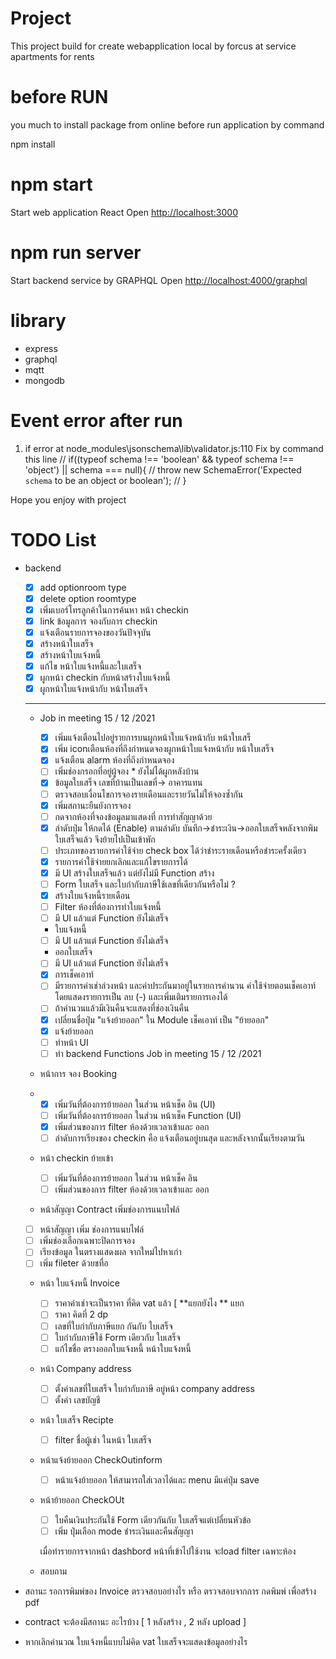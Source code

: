 # Project

This project build for create webapplication local by
forcus at service apartments for rents

# before RUN

you much to install package from online before run application by command

npm install

# npm start

Start web application React  Open [http://localhost:3000](http://localhost:3000)

# npm run server

Start backend service by GRAPHQL
Open [http://localhost:4000/graphql]()

# library

- express
- graphql
- mqtt
- mongodb

# Event error after run

1) if error at node_modules\jsonschema\lib\validator.js:110
   Fix by  command  this line
   // if((typeof schema !== 'boolean' && typeof schema !== 'object') || schema === null){
   //   throw new SchemaError('Expected `schema` to be an object or boolean');
   // }

Hope you enjoy with project

# TODO List

* backend

  * [X] add optionroom type
  * [X] delete option roomtype
  * [X] เพิ่มเบอร์โทรลูกค้าในการค้นหา หน้า checkin
  * [X] link ข้อมูลการ จองกับการ checkin
  * [X] แจ้งเตือนรายการจองของวันปัจจุบัน
  * [X] สร้างหน้าใบเสร็จ
  * [X] สร้างหน้าใบแจ้งหนี้
  * [X] แก้ไข หน้าใบแจ้งหนี้และใบเสร็จ
  * [X] ผูกหน้า checkin กับหน้าสร้างใบแจ้งหนี้
  * [X] ผูกหน้าใบแจ้งหน้ากับ หน้าใบเสร็จ

  ---


  * Job in meeting  15 / 12 /2021

    * [X] เพิ่มแจ้งเตือนไปอยู่รายการบนผูกหน้าใบแจ้งหน้ากับ หน้าใบเสร็
    * [X] เพิ่ม iconเตือนห้องที่ถึงกำหนดจองผูกหน้าใบแจ้งหน้ากับ หน้าใบเสร็จ
    * [X] แจ้งเตือน alarm ห้องที่ถึงกำหนดจอง
    * [ ] เพิ่มช่องกรอกที่อยู่ผู้จอง * ยังไม่ได้ผูกหลังบ้าน
    * [X] ข้อมูลใบเสร็จ เลขที่บ้านเป็นเลขที่-> อาคารแทน
    * [ ] ตรวจสอบเงื่อนไขการจองรายเดือนและรายวันไม่ให้จองซ้ำกัน
    * [X] เพิ่มสถานะยืนยังการจอง
    * [ ] กดจากห้องที่จองข้อมูลมาแสดงที่ การทำสัญญาด้วย
    * [X] ลำดับปุ่ม ให้กดได้ (Enable) ตามลำดับ บันทึก->ชำระเงิน->ออกใบเสร็จหลังจากพิมใบเสร็จแล้ว จึงย้ายไปเป็นเข้าพัก
    * [ ] ประเภทของรายการค่าใช้จ่าย check box ได้ว่าชำระรายเดือนหรือชำระครั้งเดียว
    * [X] รายการค่าใช้จ่ายยกเลิกและแก้ไขรายการได้
    * [X] มี UI สร้างใบเสร็จแล้ว แต่ยังไม่มี Function สร้าง
    * [ ] Form ใบเสร็จ และใบกำกับภาษีใช้เลขที่เดียวกันหรือไม่ ?
    * [X] สร้างใบแจ้งหนี้รายเดือน
    * [ ] Filter ห้องที่ต้องการทำใบแจ้งหนี้
    * [ ] มี UI แล้วแต่ Function ยังไม่เสร็จ

    * ใบแจ้งหนี้

    * [ ] มี UI แล้วแต่ Function ยังไม่เสร็จ

    * ออกใบเสร็จ

    * [ ] มี UI แล้วแต่ Function ยังไม่เสร็จ
    * [X] การเช็คเอาท์
    * [ ] มีรายการค่าเช่าล่วงหน้า และค่าประกันมาอยู่ในรายการคำนวน ค่าใช้จ่ายตอนเช็คเอาท์ โดยแสดงรายการเป็น ลบ (-) และเพิ่มเติมรายการเองได้
    * [ ] ถ้าคำนวนแล้วมีเงินคืนจะแสดงที่ช่องเงินคืน
    * [X] เปลี่ยนชื่อปุ่ม "แจ้งย้ายออก" ใน Module เช็คเอาท์ เป็น "ย้ายออก"
    * [X] แจ้งย้ายออก
    * [ ] ทำหน้า UI
    * [ ] ทำ backend Functions
      Job in meeting  15 / 12 /2021
  * หน้าการ จอง Booking
  * * [X] เพิ่มวันที่ต้องการย้ายออก  ในส่วน หน้าเช็ค อิน (UI)
    * [ ] เพิ่มวันที่ต้องการย้ายออก  ในส่วน หน้าเช็ค Function (UI)
    * [X] เพิ่มส่วนของการ filter ห้องด้วยเวลาเข้าและ ออก
    * [ ] ลำดับการเรียงของ checkin คือ แจ้งเตือนอยู่บนสุด และหลังจากนั้นเรียงตามวัน
  * หน้า checkin ย้ายเข้า

    * [ ] เพิ่มวันที่ต้องการย้ายออก  ในส่วน หน้าเช็ค อิน
    * [ ] เพิ่มส่วนของการ filter ห้องด้วยเวลาเข้าและ ออก
  * หน้าสัญญา Contract เพิ่มช่องการแนบไฟล์

  * [ ] หน้าสัญญา เพิ่ม ช่องการแนบไฟล์
  * [ ] เพิ่มช่องเลือกเฉพาะปิดการจอง
  * [ ] เรียงข้อมูล ในตรางแสดงผล จากใหม่ไปหาเก่า
  * [ ] เพิ่ม fileter  ด้วยชทื่อ

  * หน้า ใบแจ้งหนี้ Invoice

    * [ ] ราคาค่าเช่าจะเป็นราคา ที่คิด vat แล้ว  [ **แยกยังไง ** แยก
    * [ ] ราคา คิดที่ 2 dp
    * [ ] เลขที่ใบกำกับภาษีแยก กันกับ ใบเสร็จ
    * [ ] ใบกำกับภาษีใช้ Form เดียวกับ  ใบเสร็จ
    * [ ] แก้ไขชื่อ ตรางออกใบแจ้งหนี้  หน้าใบแจ้งหนี้
  * หน้า Company address

    * [ ] ตั้งค่าเลขที่ใบเสร็จ ใบกำกับภาษี  อยู่หน้า  company address
    * [ ] ตั้งค่า เลขบัญชี
  * หน้า ใบเสร็จ Recipte

    * [ ] filter ชื่อผู้เช่า ในหน้า ใบเสร็จ
  * หน้าแจ้งย้ายออก CheckOutinform

    * [ ] หน้าแจ้งย้ายออก ให้สามารถใส่เวลาได้และ menu มีแค่ปุ่ม save
  * หน้าย้ายออก CheckOUt

    * [ ] ใบคืนเงินประกันใช้ Form เดียวกันกับ ใบเสร็จแต่เปลี่ยนหัวข้อ
    * [ ] เพิ่ม ปุ่มเลือก mode ชำระเงินและคืนสัญญา

    เมื่อทำรายการจากหน้า dashbord หน้าที่เข้าไปใช้งาน จะload filter เฉพาะห้อง
  * สอบถาม
* สถานะ รอการพิมพ์ของ Invoice ตรวจสอบอย่างไร หรือ ตรวจสอบจากการ กดพิมพ์ เพื่อสร้าง pdf
* contract จะต้องมีสถานะ อะไรบ้าง  [ 1 หลังสร้าง , 2 หลัง upload  ]
* หากเลิกคำนวณ ใบแจ้งหนี้แบบไม่คิด vat  ใบเสร็จจะแสดงข้อมูลอย่างไร
